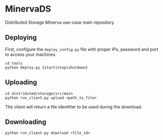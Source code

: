 # MinervaDS

Distributed Storage Minerva use-case main repository

## Deploying

First, configure the `deploy_config.py` file with proper IPs, password and port to access your machines.

```
cd tools
python deploy.py {start|stop|shutdown}
```

## Uploading

```
cd distributed/storage/src/main
python run_client.py upload <path_to_file>
```
The client will return a file identifier to be used during the download.

## Downloading

```
python run_client.py download <file_id>
```
